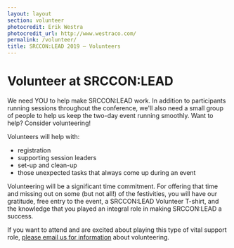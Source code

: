```yaml
---
layout: layout
section: volunteer
photocredit: Erik Westra
photocredit_url: http://www.westraco.com/
permalink: /volunteer/
title: SRCCON:LEAD 2019 — Volunteers
---
```


# Volunteer at SRCCON:LEAD

We need YOU to help make SRCCON:LEAD work. In addition to participants running sessions throughout the conference, we'll also need a small group of people to help us keep the two-day event running smoothly. Want to help? Consider volunteering!

Volunteers will help with:

* registration
* supporting session leaders
* set-up and clean-up
* those unexpected tasks that always come up during an event

Volunteering will be a significant time commitment. For offering that time and missing out on some (but not all!) of the festivities, you will have our gratitude, free entry to the event, a SRCCON:LEAD Volunteer T-shirt, and the knowledge that you played an integral role in making SRCCON:LEAD a success.

If you want to attend and are excited about playing this type of vital support role, [please email us for information](mailto:srccon@opennews.org) about volunteering.